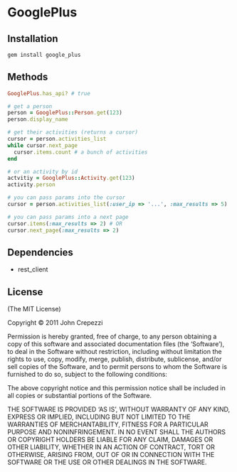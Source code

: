 # GooglePlus

## Installation

``` bash
gem install google_plus
```

## Methods

``` ruby
GooglePlus.has_api? # true

# get a person
person = GooglePlus::Person.get(123)
person.display_name

# get their activities (returns a cursor)
cursor = person.activities_list
while cursor.next_page
  cursor.items.count # a bunch of activities
end

# or an activity by id
actvitiy = GooglePlus::Activity.get(123)
activity.person

# you can pass params into the cursor
cursor = person.activities_list(:user_ip => '...', :max_results => 5)

# you can pass params into a next page
cursor.items(:max_results => 2) # OR
cursor.next_page(:max_results => 2)
```

## Dependencies

* rest_client

## License

(The MIT License)

Copyright © 2011 John Crepezzi

Permission is hereby granted, free of charge, to any person obtaining a copy of this software and associated documentation files (the ‘Software’), to deal in the Software without restriction, including without limitation the rights to use, copy, modify, merge, publish, distribute, sublicense, and/or sell copies of the Software, and to permit persons to whom the Software is furnished to do so, subject to the following conditions:

The above copyright notice and this permission notice shall be included in all copies or substantial portions of the Software.

THE SOFTWARE IS PROVIDED ‘AS IS’, WITHOUT WARRANTY OF ANY KIND, EXPRESS OR IMPLIED, INCLUDING BUT NOT LIMITED TO THE WARRANTIES OF MERCHANTABILITY, FITNESS FOR A PARTICULAR PURPOSE AND NONINFRINGEMENT. IN NO EVENT SHALL THE AUTHORS OR COPYRIGHT HOLDERS BE LIABLE FOR ANY CLAIM, DAMAGES OR OTHER LIABILITY, WHETHER IN AN ACTION OF CONTRACT, TORT OR OTHERWISE, ARISING FROM, OUT OF OR IN CONNECTION WITH THE SOFTWARE OR THE USE OR OTHER DEALINGS IN THE SOFTWARE. 
